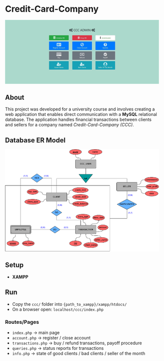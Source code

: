 # Credit-Card-Company

![Screenshot](index.jpg)

## About

This project was developed for a university course and involves creating a web application that enables direct communication with a **MySQL** relational database. The application handles financial transactions between clients and sellers for a company named *Credit-Card-Company (CCC)*.

## Database ER Model

![Screenshot](er.png)

## Setup

- **XAMPP**

## Run

- Copy the `ccc/` folder into `{path_to_xampp}/xampp/htdocs/`
- On a browser open: `localhost/ccc/index.php`

### Routes/Pages

- `index.php` -> main page
- `account.php` -> register / close account
- `transactions.php` -> buy / refund transactions, payoff procedure
- `queries.php` -> status reports for transactions
- `info.php` -> state of good clients / bad clients / seller of the month
